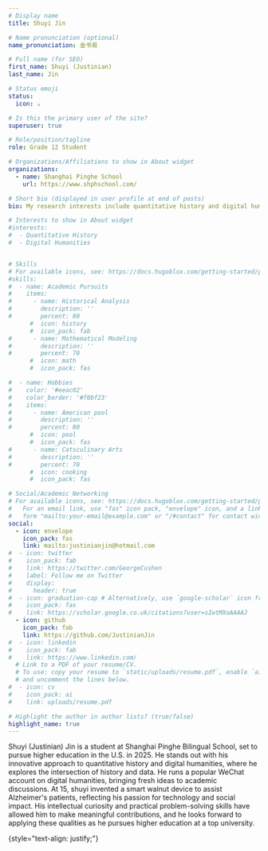 ```yaml
---
# Display name
title: Shuyi Jin

# Name pronunciation (optional)
name_pronunciation: 金书易

# Full name (for SEO)
first_name: Shuyi (Justinian)
last_name: Jin

# Status emoji
status:
  icon: ☕️

# Is this the primary user of the site?
superuser: true

# Role/position/tagline
role: Grade 12 Student

# Organizations/Affiliations to show in About widget
organizations:
  - name: Shanghai Pinghe School
    url: https://www.shphschool.com/

# Short bio (displayed in user profile at end of posts)
bio: My research interests include quantitative history and digital humanities.

# Interests to show in About widget
#interests:
#  - Quantitative History
#  - Digital Humanities


# Skills
# For available icons, see: https://docs.hugoblox.com/getting-started/page-builder/#icons
#skills:
#  - name: Academic Pursuits
#    items:
#      - name: Historical Analysis
#        description: ''
#        percent: 80
      #  icon: history
      #  icon_pack: fab
#      - name: Mathematical Modeling
#        description: ''
#        percent: 70
      #  icon: math
      #  icon_pack: fas

#  - name: Hobbies
#    color: '#eeac02'
#    color_border: '#f0bf23'
#    items:
#      - name: American pool
#        description: ''
#        percent: 80
      #  icon: pool
      #  icon_pack: fas
#      - name: Catsculinary Arts
#        description: ''
#        percent: 70
      #  icon: cooking
      #  icon_pack: fas

# Social/Academic Networking
# For available icons, see: https://docs.hugoblox.com/getting-started/page-builder/#icons
#   For an email link, use "fas" icon pack, "envelope" icon, and a link in the
#   form "mailto:your-email@example.com" or "/#contact" for contact widget.
social:
  - icon: envelope
    icon_pack: fas
    link: mailto:justinianjin@hotmail.com
#  - icon: twitter
#    icon_pack: fab
#    link: https://twitter.com/GeorgeCushen
#    label: Follow me on Twitter
#    display:
#      header: true
#  - icon: graduation-cap # Alternatively, use `google-scholar` icon from `ai` icon pack
#    icon_pack: fas
#    link: https://scholar.google.co.uk/citations?user=sIwtMXoAAAAJ
  - icon: github
    icon_pack: fab
    link: https://github.com/JustinianJin
#  - icon: linkedin
#    icon_pack: fab
#    link: https://www.linkedin.com/
  # Link to a PDF of your resume/CV.
  # To use: copy your resume to `static/uploads/resume.pdf`, enable `ai` icons in `params.yaml`,
  # and uncomment the lines below.
#  - icon: cv
#    icon_pack: ai
#    link: uploads/resume.pdf

# Highlight the author in author lists? (true/false)
highlight_name: true
---
```

Shuyi (Justinian) Jin is a student at Shanghai Pinghe Bilingual School, set to pursue higher education in the U.S. in 2025. He stands out with his innovative approach to quantitative history and digital humanities, where he explores the intersection of history and data. He runs a popular WeChat account on digital humanities, bringing fresh ideas to academic discussions. At 15, shuyi invented a smart walnut device to assist Alzheimer's patients, reflecting his passion for technology and social impact. His intellectual curiosity and practical problem-solving skills have allowed him to make meaningful contributions, and he looks forward to applying these qualities as he pursues higher education at a top university.

{style="text-align: justify;"}

